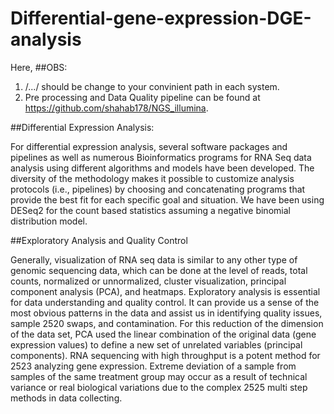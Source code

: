 # Differential-gene-expression-DGE-analysis
Here, 
##OBS:

1. /.../ should be change to your convinient path in each system.
2. Pre processing and Data Quality pipeline can be found at https://github.com/shahab178/NGS_illumina.

##Differential Expression Analysis:

For differential expression analysis, several software packages and pipelines as well as
numerous Bioinformatics programs for RNA Seq data analysis using different algorithms and
models have been developed. The diversity of the methodology makes it possible to customize
analysis protocols (i.e., pipelines) by choosing and concatenating programs that provide the
best fit for each specific goal and situation. We have been using DESeq2 for the count based 
statistics assuming a negative binomial distribution model.

##Exploratory Analysis and Quality Control

Generally, visualization of RNA seq data is similar to any other type of genomic
sequencing data, which can be done at the level of reads, total counts, normalized or unnormalized,
cluster visualization, principal component analysis (PCA), and heatmaps.
Exploratory analysis is essential for data understanding and quality control.
It can provide us a sense of the most obvious patterns in the data and assist
us in identifying quality issues, sample 2520 swaps, and contamination. For this
reduction of the dimension of the data set, PCA used the linear combination of the
original data (gene expression values) to define a new set of unrelated variables (principal components).
RNA sequencing with high throughput is a potent method for 2523 analyzing gene expression.
Extreme deviation of a sample from samples of the same treatment group may occur as a result
of technical variance or real biological variations due to the complex 2525 multi step methods in data collecting.

